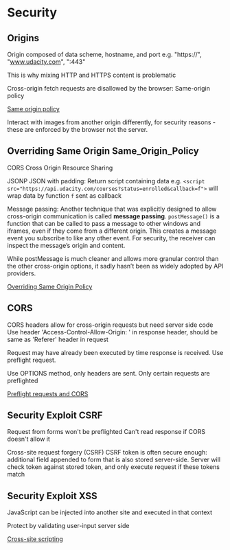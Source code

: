# Security

## Origins

Origin composed of data scheme, hostname, and port e.g. "https://", 
"www.udacity.com", ":443"

This is why mixing HTTP and HTTPS content is problematic

Cross-origin fetch requests are disallowed by the browser: Same-origin policy

[Same origin policy](https://www.w3.org/Security/wiki/Same_Origin_Policy)

Interact with images from another origin differently, for security reasons - 
these are enforced by the browser not the server.

## Overriding Same Origin Same_Origin_Policy

CORS Cross Origin Resource Sharing

JSONP JSON with padding: Return script containing data e.g. 
`<script src="https://api.udacity.com/courses?status=enrolled&callback=f">` will 
wrap data by function `f` sent as callback

Message passing: Another technique that was explicitly designed to allow 
cross-origin communication is called **message passing**. `postMessage()` is a 
function that can be called to pass a message to other windows and iframes, 
even if they come from a different origin. This creates a message event you 
subscribe to like any other event. For security, the receiver can inspect the 
message’s origin and content.

While postMessage is much cleaner and allows more granular control than the 
other cross-origin options, it sadly hasn’t been as widely adopted by API 
providers.

[Overriding Same Origin Policy](https://jsbin.com/roxapu/3/edit?html,js,console)

## CORS

CORS headers allow for cross-origin requests but need server side code
Use header 'Access-Control-Allow-Origin: <origin>' in response header, should be 
same as 'Referer' header in request

Request may have already been executed by time response is received. Use 
preflight request.

Use OPTIONS method, only headers are sent. Only certain requests are preflighted

[Preflight requests and CORS](https://developer.mozilla.org/en-US/docs/Web/HTTP/Access_control_CORS#Preflighted_requests)

## Security Exploit CSRF

Request from forms won't be preflighted
Can't read response if CORS doesn't allow it

Cross-site request forgery (CSRF)
CSRF token is often secure enough: additional field appended to form that is 
also stored server-side. Server will check token against stored token, and only 
execute request if these tokens match

## Security Exploit XSS

JavaScript can be injected into another site and executed in that context

Protect by validating user-input server side

[Cross-site scripting](https://en.wikipedia.org/wiki/Cross-site_scripting)

